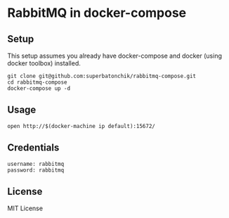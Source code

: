 # RabbitMQ in docker-compose

## Setup
This setup assumes you already have docker-compose and docker (using docker toolbox) installed.

```
git clone git@github.com:superbatonchik/rabbitmq-compose.git
cd rabbitmq-compose
docker-compose up -d
```

## Usage
```
open http://$(docker-machine ip default):15672/
```
## Credentials

```
username: rabbitmq
password: rabbitmq
```

## License
MIT License
